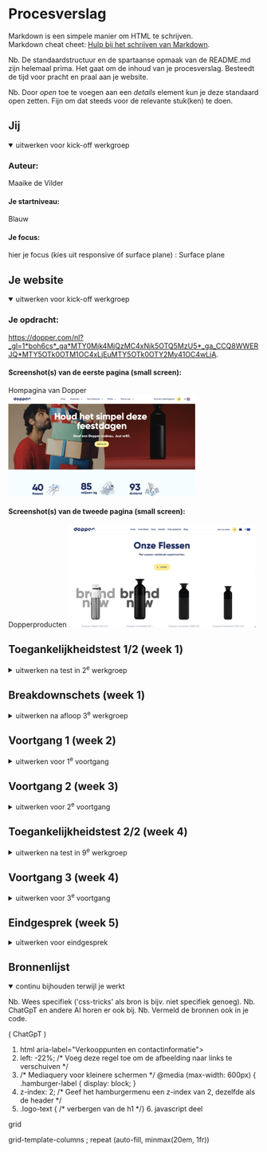 # Procesverslag
Markdown is een simpele manier om HTML te schrijven.  
Markdown cheat cheet: [Hulp bij het schrijven van Markdown](https://github.com/adam-p/markdown-here/wiki/Markdown-Cheatsheet).

Nb. De standaardstructuur en de spartaanse opmaak van de README.md zijn helemaal prima. Het gaat om de inhoud van je procesverslag. Besteedt de tijd voor pracht en praal aan je website.

Nb. Door *open* toe te voegen aan een *details* element kun je deze standaard open zetten. Fijn om dat steeds voor de relevante stuk(ken) te doen.





## Jij

<details open>
  <summary>uitwerken voor kick-off werkgroep</summary>

  ### Auteur:
 Maaike de Vilder

  #### Je startniveau:
 Blauw

  #### Je focus:
  hier je focus (kies uit responsive óf surface plane) : Surface plane
 
</details>


## Je website

<details open>
  <summary>uitwerken voor kick-off werkgroep</summary>

  ### Je opdracht:
  https://dopper.com/nl?_gl=1*boh6cs*_ga*MTY0Mjk4MjQzMC4xNjk5OTQ5MzU5*_ga_CCQ8WWERJQ*MTY5OTk0OTM1OC4xLjEuMTY5OTk0OTY2My41OC4wLjA. 

  #### Screenshot(s) van de eerste pagina (small screen): 
Hompagina van Dopper
 <img src="images/homepage.png" width="375px" alt="homepagina">
 

  #### Screenshot(s) van de tweede pagina (small screen):
  Dopperproducten
  <img src="images/pagina2.png" width="375px" alt="dopperproducten">
 
</details>



## Toegankelijkheidstest 1/2 (week 1)

<details>
  <summary>uitwerken na test in 2<sup>e</sup> werkgroep</summary>

<img src="./readme-images/Voiceover1.png" width="375px" alt="begin">
<img src="./readme-images/voiceover2.png" width="375px" alt="begin">

Voice over werkt niet goed, leest niet als eerst de titel voor!

    
  ### Bevindingen
  Lijst met je bevindingen die in de test naar voren kwamen:

<img src="./readme-images/Bevindingen.png" width="375px" alt="bladzijde1">
<img src="./readme-images/Bevindingen1.png" width="375px" alt="bladzijde2">
<img src="./readme-images/Bevindingen2.png" width="375px" alt="bladzijde3">

  

</details>

## Breakdownschets (week 1)

<details>
  <summary>uitwerken na afloop 3<sup>e</sup> werkgroep</summary>

  ### de hele pagina: 
   <img src="./readme-images/helepagina.png" width="375px" alt="breakdown van de hele pagina">

  ### dynamisch deel (bijv menu): 
  <img src="./readme-images/header.png" width="375px" alt="breakdown van een dynamisch deel">

  ### wellicht nog een dynamisch deel (bijv filter): 
  <img src="./readme-images/homepage.png" width="375px" alt="homepage">

</details>





## Voortgang 1 (week 2)

<details>
  <summary>uitwerken voor 1<sup>e</sup> voortgang</summary>

  ### Stand van zaken
  hier dit ging goed & dit was lastig (neem ook screenshots op van delen van je website en code)


  ### Agenda voor meeting


  Feedback 

  - Geen h1,h2,h3 onder elkaar gebruiken maar gebruik voor je voorpagina H2 & p
  - head boven de body neerzetten
  - geen gebruik maken van de Div
  - Gebruik 1 link voor de font google 300,400 bijv. 


  ### Verslag van meeting
  hier na afloop snel de uitkomsten van de meeting vastleggen

  - punt 1
  - punt 2
  - nog een punt
  - ...

</details>



## Voortgang 2 (week 3)

<details>
  <summary>uitwerken voor 2<sup>e</sup> voortgang</summary>

  ### Stand van zaken
  



  ### Agenda voor meeting
 


  ### Verslag van meeting
  hier na afloop snel de uitkomsten van de meeting vastleggen

  - punt 1
  - punt 2
  - nog een punt
- ...

</details>





## Toegankelijkheidstest 2/2 (week 4)

<details>
  <summary>uitwerken na test in 9<sup>e</sup> werkgroep</summary>

  ### Bevindingen
 <img src="./readme-images/fout.png" width="375px" alt="homepagina1">
 <img src="./readme-images/fout2.png" width="375px" alt="homepagina2">
  <img src="./readme-images/Bevindingen1.png" width="375px" alt="homepagina2">

  Alles ging in de war.


</details>





## Voortgang 3 (week 4)

<details>
  <summary>uitwerken voor 3<sup>e</sup> voortgang</summary>
  <img src="./readme-images/doppersonderelkaar.png" width="375px" alt="producten">
  <img src="./readme-images/naastelkaar.png" width="375px" alt="producten">
  <img src="./readme-images/hamburgermenu.png" width="375px" alt="producten">

  Lang naar de code gekeken en mijn oude code weer teruggevonden. Ik heb het gelukkig weer rechts kunnen krijgen. De div zit er wel weer hier in. 

  ### Stand van zaken
  


  ### Agenda voor meeting
  samen met je groepje opstellen

 

  ### Verslag van meeting
  hier na afloop snel de uitkomsten van de meeting vastleggen

  - punt 1
  - punt 2
  - nog een punt
  - ...

</details>

## Eindgesprek (week 5)

<details>
  <summary>uitwerken voor eindgesprek</summary>

  ### Je uitkomst - karakteristiek screenshots:
  <img src="readme-images/dummy-plaatje.jpg" width="375px" alt="uitomst opdracht 1">


  ### Dit ging goed/Heb ik geleerd: 
  Korte omschrijving met plaatjes

  <img src="readme-images/dummy-plaatje.jpg" width="375px" alt="top">


  ### Dit was lastig/Is niet gelukt:
  Korte omschrijving met plaatjes

  <img src="readme-images/dummy-plaatje.jpg" width="375px" alt="bummer">
</details>





## Bronnenlijst

<details open>
  <summary>continu bijhouden terwijl je werkt</summary>

  Nb. Wees specifiek ('css-tricks' als bron is bijv. niet specifiek genoeg). 
  Nb. ChatGpT en andere AI horen er ook bij.
  Nb. Vermeld de bronnen ook in je code.

  ( ChatGpT )

  1.   html aria-label="Verkooppunten en contactinformatie"> <!-- extra context voor mensen met een beperking-->
  2. left: -22%; /* Voeg deze regel toe om de afbeelding naar links te verschuiven */
  3. /* Mediaquery voor kleinere schermen */
@media (max-width: 600px) {
    .hamburger-label {
        display: block;
    }
  4.  z-index: 2; /* Geef het hamburgermenu een z-index van 2, dezelfde als de header */
  5. .logo-text {
    /* verbergen van de h1 */}
    6. javascript deel



</details>



grid  

grid-template-columns ; repeat (auto-fill, minmax(20em, 1fr))